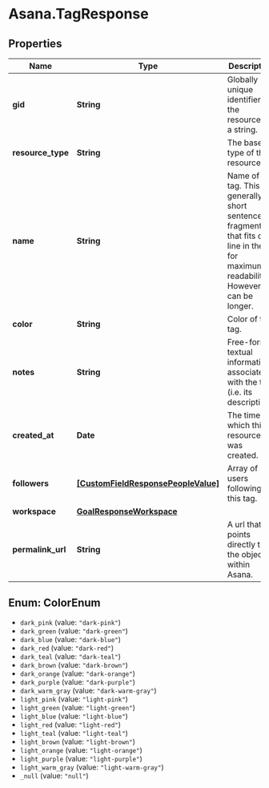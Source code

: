 # Asana.TagResponse

## Properties
Name | Type | Description | Notes
------------ | ------------- | ------------- | -------------
**gid** | **String** | Globally unique identifier of the resource, as a string. | [optional] 
**resource_type** | **String** | The base type of this resource. | [optional] 
**name** | **String** | Name of the tag. This is generally a short sentence fragment that fits on a line in the UI for maximum readability. However, it can be longer. | [optional] 
**color** | **String** | Color of the tag. | [optional] 
**notes** | **String** | Free-form textual information associated with the tag (i.e. its description). | [optional] 
**created_at** | **Date** | The time at which this resource was created. | [optional] 
**followers** | [**[CustomFieldResponsePeopleValue]**](CustomFieldResponsePeopleValue.md) | Array of users following this tag. | [optional] 
**workspace** | [**GoalResponseWorkspace**](GoalResponseWorkspace.md) |  | [optional] 
**permalink_url** | **String** | A url that points directly to the object within Asana. | [optional] 

<a name="ColorEnum"></a>
## Enum: ColorEnum

* `dark_pink` (value: `"dark-pink"`)
* `dark_green` (value: `"dark-green"`)
* `dark_blue` (value: `"dark-blue"`)
* `dark_red` (value: `"dark-red"`)
* `dark_teal` (value: `"dark-teal"`)
* `dark_brown` (value: `"dark-brown"`)
* `dark_orange` (value: `"dark-orange"`)
* `dark_purple` (value: `"dark-purple"`)
* `dark_warm_gray` (value: `"dark-warm-gray"`)
* `light_pink` (value: `"light-pink"`)
* `light_green` (value: `"light-green"`)
* `light_blue` (value: `"light-blue"`)
* `light_red` (value: `"light-red"`)
* `light_teal` (value: `"light-teal"`)
* `light_brown` (value: `"light-brown"`)
* `light_orange` (value: `"light-orange"`)
* `light_purple` (value: `"light-purple"`)
* `light_warm_gray` (value: `"light-warm-gray"`)
* `_null` (value: `"null"`)

